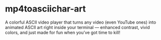 # mp4toasciichar-art
A colorful ASCII video player that turns any video (even YouTube ones) into animated ASCII art right inside your terminal — enhanced contrast, vivid colors, and just made for fun when you’ve got time to kill!
